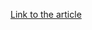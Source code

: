 [Link to the article](https://www.esentire.com/blog/onlydcratfans-malware-distributed-using-explicit-lures-of-onlyfans-pages-and-other-adult-content)

